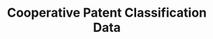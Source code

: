 ---
bigquery: https://console.cloud.google.com/bigquery?p=patents-public-data&d=cpc&page=dataset
citation: '“Cooperative Patent Classification” by the EPO and USPTO, for public use. '
contributors: EPO, USPTO
cost: None
description: Cooperative Patent Classification Data contains the scheme and definitions
  of the Cooperative Patent Classification system for classifying patent documents.
  The CPC is the result of a partnership between the EPO and the USPTO in their joint
  effort to develop a common, internationally compatible classification system for
  technical documents, in particular patent publications, which will be used by both
  offices in the patent granting process
documentation: https://www.cooperativepatentclassification.org/cpcSchemeAndDefinitions
last_edit: 04/09/2022, 07:49:58
location: https://www.cooperativepatentclassification.org/index
maintained_by: USPTO, EPO
schema_fields:
- parents
- title_part
- ipc_concordant
- childGroups
- notAllocatable
- informative_references
- breakdown_code
- definition
- sizeCache
- residualReferences
- synonyms
- children
- dateRevised
- title_full
- breakdownCode
- glossary
- level
- child_groups
- titleFull
- application_references
- titlePart
- ipcConcordant
- limitingReferences
- status
- informativeReferences
- not_allocatable
- residual_references
- symbol
- date_revised
- additional_only
- applicationReferences
- limiting_references
shortname: cooperative_patent_classification
tags:
- patents
- science
title: Cooperative Patent Classification Data
uuid: 984374a7-16e9-4b35-9445-458daceb01bf
---